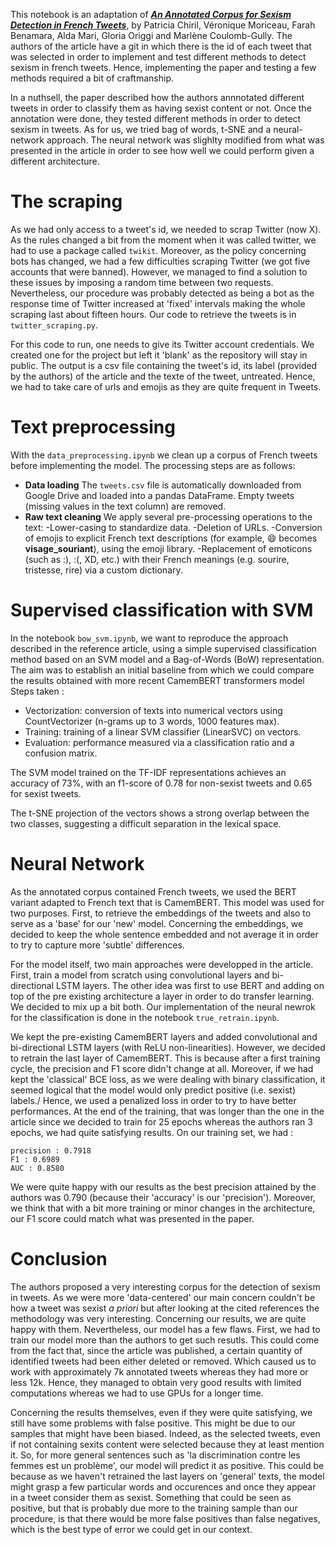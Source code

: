 This notebook is an adaptation of  **[*An Annotated Corpus for Sexism Detection in French Tweets*](https://hal.science/hal-02889035/)**, by Patricia Chiril, Véronique Moriceau, Farah Benamara, Alda Mari, Gloria Origgi and Marlène Coulomb-Gully. The authors of the article have a git in which there is the id of each tweet that was selected in order to implement and test different methods to detect sexism in french tweets. Hence, implementing the paper and testing a few methods required a bit of craftmanship.

In a nuthsell, the paper described how the authors annnotated different tweets in order to classify them as having sexist content or not. Once the annotation were done, they tested different methods in order to detect sexism in tweets. As for us, we tried bag of words, t-SNE and a neural-network approach. The neural network was slighlty modified from what was presented in the article in order to see how well we could perform given a different architecture.  

# The scraping
As we had only access to a tweet's id, we needed to scrap Twitter (now X). As the rules changed a bit from the moment when it was called twitter, we had to use a package called `twikit`. Moreover, as the policy concerning bots has changed, we had a few difficulties scraping Twitter (we got five accounts that were banned). However, we managed to find a solution to these issues by imposing a random time between two requests. Nevertheless, our procedure was probably detected as being a bot as the response time of Twitter increased at 'fixed' intervals making the whole scraping last about fifteen hours. Our code to retrieve the tweets is in `twitter_scraping.py`. 

For this code to run, one needs to give its Twitter account credentials. We created one for the project but left it 'blank' as the repository will stay in public. The output is a csv file containing the tweet's id, its label (provided by the authors) of the article and the texte of the tweet, untreated. Hence, we had to take care of urls and emojis as they are quite frequent in Tweets. 

# Text preprocessing

With the `data_preprocessing.ipynb` we clean up a corpus of French tweets before implementing the model.
The processing steps are as follows:
- **Data loading**
The `tweets.csv` file is automatically downloaded from Google Drive and loaded into a pandas DataFrame. Empty tweets (missing values in the text column) are removed.
- **Raw text cleaning**
We apply several pre-processing operations to the text:
    -Lower-casing to standardize data.
    -Deletion of URLs.
    -Conversion of emojis to explicit French text descriptions (for example, :smile: becomes __visage_souriant__), using the emoji library.
    -Replacement of emoticons (such as :), :(, XD, etc.) with their French meanings (e.g. sourire, tristesse, rire) via a custom dictionary.

# Supervised classification with SVM 

In the notebook `bow_svm.ipynb`, we want to reproduce the approach described in the reference article, using a simple supervised classification method based on an SVM model and a Bag-of-Words (BoW) representation. The aim was to establish an initial baseline from which we could compare the results obtained with more recent CamemBERT transformers model
Steps taken :
- Vectorization: conversion of texts into numerical vectors using CountVectorizer (n-grams up to 3 words, 1000 features max).
- Training: training of a linear SVM classifier (LinearSVC) on vectors.
- Evaluation: performance measured via a classification ratio and a confusion matrix.

The SVM model trained on the TF-IDF representations achieves an accuracy of 73%, with an f1-score of 0.78 for non-sexist tweets and 0.65 for sexist tweets.

The t-SNE projection of the vectors shows a strong overlap between the two classes, suggesting a difficult separation in the lexical space.

# Neural Network
As the annotated corpus contained French tweets, we used the BERT variant adapted to French text that is CamemBERT. This model was used for two purposes. First, to retrieve the embeddings of the tweets and also to serve as a 'base' for our 'new' model. Concerning the embeddings, we decided to keep the whole sentence embedded and not average it in order to try to capture more 'subtle' differences. 

For the model itself, two main approaches were developped in the article. First, train a model from scratch using convolutional layers and bi-directional LSTM layers. The other idea was first to use BERT and adding on top of the pre existing architecture a layer in order to do transfer learning. We decided to mix up a bit both. Our implementation of the neural newrok for the classification is done in the notebook `true_retrain.ipynb`.

We kept the pre-existing CamemBERT layers and added convolutional and bi-directional LSTM layers (with ReLU non-linearities). However, we decided to retrain the last layer of CamemBERT. This is because after a first training cycle, the precision and F1 score didn't change at all. Moreover, if we had kept the 'classical' BCE loss, as we were dealing with binary classification, it seemed logical that the model would only predict positive (i.e. sexist) labels./ Hence, we used a penalized loss in order to try to have better performances. At the end of the training, that was longer than the one in the article since we decided to train for 25 epochs whereas the authors ran 3 epochs, we had quite satisfying results. On our training set, we had : 

```
precision : 0.7918
F1 : 0.6989
AUC : 0.8580
```

We were quite happy with our results as the best precision attained by the authors was 0.790 (because their 'accuracy' is our 'precision'). Moreover, we think that with a bit more training or minor changes in the architecture, our F1 score could match what was presented in the paper. 




# Conclusion

The authors proposed a very interesting corpus for the detection of sexism in tweets. As we were more 'data-centered' our main concern couldn't be how a tweet was sexist *a priori* but after looking at the cited references the methodology was very interesting. Concerning our results, we are quite happy with them. Nevertheless, our model has a few flaws. First, we had to train our model more than the authors to get such resutls. This could come from the fact that, since the article was published, a certain quantity of identified tweets had been either deleted or removed. Which caused us to work with approximately 7k annotated tweets whereas they had more or less 12k. Hence, they managed to obtain very good results with limited computations whereas we had to use GPUs for a longer time. 

Concerning the results themselves, even if they were quite satisfying, we still have some problems with false positive. This might be due to our samples that might have been biased. Indeed, as the selected tweets, even if not containing sexits content were selected because they at least mention it. So, for more general sentences such as 'la discrimination contre les femmes est un problème', our model will predict it as positive. This could be because as we haven't retrained the last layers on 'general' texts, the model might grasp a few particular words and occurences and once they appear in a tweet consider them as sexist. Something that could be seen as positive, but that is probably due more to the training sample than our procedure, is that there would be more false positives than false negatives, which is the best type of error we could get in our context. 









    



